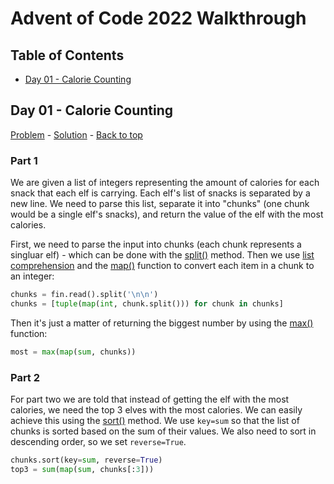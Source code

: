 # Advent of Code 2022 Walkthrough

## Table of Contents
* [Day 01 - Calorie Counting](https://github.com/noah-kg/AdventOfCode/blob/main/2022/README.md#day-01---calorie-counting)

## Day 01 - Calorie Counting
[Problem](https://adventofcode.com/2022/day/1) - [Solution](https://github.com/noah-kg/AdventOfCode/blob/main/2022/solutions/Day%2001%20-%20Calorie%20Counting.ipynb) - [Back to top](https://github.com/noah-kg/AdventOfCode/tree/main/2022#advent-of-code-2022-walkthrough)

### Part 1
We are given a list of integers representing the amount of calories for each snack that each elf is carrying. Each elf's list of snacks is separated by a new line. We need to parse this list, separate it into "chunks" (one chunk would be a single elf's snacks), and return the value of the elf with the most calories.

First, we need to parse the input into chunks (each chunk represents a singluar elf) - which can be done with the [split()](https://docs.python.org/3/library/stdtypes.html#str.split) method. Then we use [list comprehension](https://docs.python.org/3/tutorial/datastructures.html#list-comprehensions) and the [map()](https://docs.python.org/3/library/functions.html#map) function to convert each item in a chunk to an integer:

```python
chunks = fin.read().split('\n\n')
chunks = [tuple(map(int, chunk.split())) for chunk in chunks]
```

Then it's just a matter of returning the biggest number by using the [max()](https://docs.python.org/3/library/functions.html#max) function:

```python
most = max(map(sum, chunks))
```

### Part 2
For part two we are told that instead of getting the elf with the most calories, we need the top 3 elves with the most calories. We can easily achieve this using the [sort()](https://docs.python.org/3/library/stdtypes.html#list.sort) method. We use ```key=sum``` so that the list of chunks is sorted based on the sum of their values. We also need to sort in descending order, so we set ```reverse=True```.

```python
chunks.sort(key=sum, reverse=True)
top3 = sum(map(sum, chunks[:3]))
```
